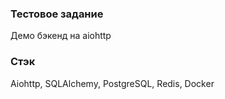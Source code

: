 ### Тестовое задание

Демо бэкенд на aiohttp

### Стэк

Aiohttp, SQLAlchemy, PostgreSQL, Redis, Docker
